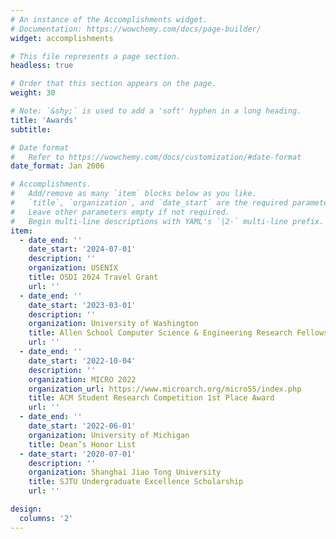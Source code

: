 ```yaml
---
# An instance of the Accomplishments widget.
# Documentation: https://wowchemy.com/docs/page-builder/
widget: accomplishments

# This file represents a page section.
headless: true

# Order that this section appears on the page.
weight: 30

# Note: `&shy;` is used to add a 'soft' hyphen in a long heading.
title: 'Awards'
subtitle:

# Date format
#   Refer to https://wowchemy.com/docs/customization/#date-format
date_format: Jan 2006

# Accomplishments.
#   Add/remove as many `item` blocks below as you like.
#   `title`, `organization`, and `date_start` are the required parameters.
#   Leave other parameters empty if not required.
#   Begin multi-line descriptions with YAML's `|2-` multi-line prefix.
item:
  - date_end: ''
    date_start: '2024-07-01'
    description: ''
    organization: USENIX
    title: OSDI 2024 Travel Grant
    url: ''
  - date_end: ''
    date_start: '2023-03-01'
    description: ''
    organization: University of Washington
    title: Allen School Computer Science & Engineering Research Fellowship
    url: ''
  - date_end: ''
    date_start: '2022-10-04'
    description: ''
    organization: MICRO 2022
    organization_url: https://www.microarch.org/micro55/index.php
    title: ACM Student Research Competition 1st Place Award
    url: ''
  - date_end: ''
    date_start: '2022-06-01'
    organization: University of Michigan
    title: Dean’s Honor List 
  - date_start: '2020-07-01'
    description: ''
    organization: Shanghai Jiao Tong University
    title: SJTU Undergraduate Excellence Scholarship
    url: ''

design:
  columns: '2'
---
```

